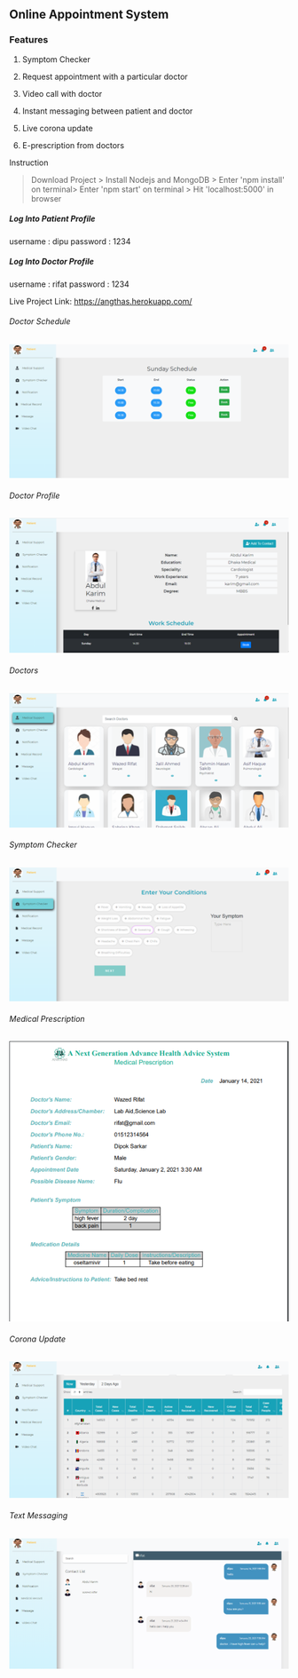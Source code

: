 ## Online Appointment System

### Features

1. Symptom Checker

2. Request appointment with a particular doctor

3. Video call with doctor

4. Instant messaging between patient and doctor

5. Live corona update

6. E-prescription from doctors

Instruction

> Download Project > Install Nodejs and MongoDB > Enter 'npm install' on terminal> Enter 'npm start' on terminal > Hit 'localhost:5000' in browser

##### Log Into Patient Profile
username : dipu
password : 1234


##### Log Into Doctor Profile
username : rifat
password : 1234

Live Project Link: https://angthas.herokuapp.com/


###### Doctor Schedule
![Getting Started](./public/markdown/doc_schedule.PNG)

###### Doctor Profile
![Getting Started](./public/markdown/doc_profile.PNG)

###### Doctors
![Getting Started](./public/markdown/doctors.PNG)

###### Symptom Checker
![Getting Started](./public/markdown/checker.PNG)

###### Medical Prescription
![Getting Started](./public/markdown/report.PNG)

###### Corona Update
![Getting Started](./public/markdown/corona.PNG)

###### Text Messaging
![Getting Started](./public/markdown/message.PNG)




